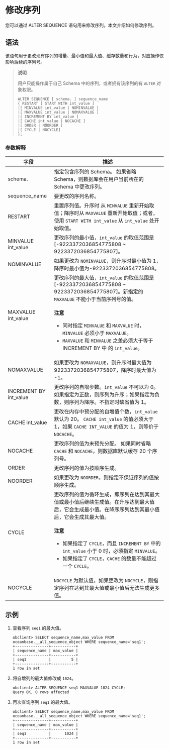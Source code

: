 # 修改序列

您可以通过 ALTER SEQUENCE 语句用来修改序列。本文介绍如何修改序列。

## 语法

该语句用于更改现有序列的增量、最小值和最大值、缓存数量和行为，对应操作仅影响后续的序列号。

> **说明**
>
> 用户只能操作属于自己 Schema 中的序列，或者拥有该序列的有 `ALTER` 对象权限。
>
> ```unknow
> ALTER SEQUENCE [ schema. ] sequence_name
> { RESTART [ START WITH int_value ]
> |[ MINVALUE int_value | NOMINVALUE ]
> |[ MAXVALUE int_value | NOMAXVALUE ]
> |[ INCREMENT BY int_value ]
> |[ CACHE int_value | NOCACHE ]
> |[ ORDER | NOORDER ]
> |[ CYCLE | NOCYCLE] 
> };
> ```

### 参数解释

|           字段           |                                                                                                                                                                                  描述                                                                                                                                                                                  |
|------------------------|----------------------------------------------------------------------------------------------------------------------------------------------------------------------------------------------------------------------------------------------------------------------------------------------------------------------------------------------------------------------|
| schema.                | 指定包含序列的 Schema。 如果省略 Schema，则数据库会在用户当前所在的 Schema 中更改序列。                                                                                                                                                                                                                                                                                              |
| sequence_name          | 要更改的序列名称。                                                                                                                                                                                                                                                                                                                                                            |
| RESTART                | 重置序列值。升序时 从 `MINVALUE` 重新开始取值；降序时从 `MAXVALUE` 重新开始取值；或者，使用 `START WITH int_value` 从 `int_value` 处开始取值。                                                                                                                                                                                                                                                               |
| MINVALUE int_value     | 更改序列的最小值，`int_value` 的取值范围是 \[-9223372036854775808 \~ 9223372036854775807\]。                                                                                                                                                                                                                                                                                         |
| NOMINVALUE             | 如果更改为 `NOMINVALUE`，则升序时最小值为 1，降序时最小值为-9223372036854775808。                                                                                                                                                                                                                                                                                                           |
| MAXVALUE int_value     | 更改序列的最大值，`int_value` 的取值范围是 \[-9223372036854775808 \~ 9223372036854775807\]。新指定的 `MAXVALUE` 不能小于当前序列号的值。 <br></br>**注意** </br><ul><li>同时指定 `MINVALUE` 和 `MAXVALUE` 时，`MINVALUE` 必须小于 `MAXVALUE`。</li><li> `MAXVALUE` 和 `MINVALUE` 之差必须大于等于 INCREMENT BY 中 的 `int_value`。</li></ul>    |
| NOMAXVALUE             | 如果更改为 `NOMAXVALUE`，则升序时最大值为 9223372036854775807，降序时最大值为 -1。                                                                                                                                                                                                                                                                                                           |
| INCREMENT BY int_value | 更改序列的自增步数。`int_value` 不可以为 0。 如果指定为正数，则序列为升序；如果指定为负数，则序列为降序。不指定时缺省值为 1。                                                                                                                                                                                                                                                                              |
| CACHE int_value        | 更改在内存中预分配的自增值个数，`int_value` 默认为 20。 `CACHE int_value` 的值必须大于 1，如果 `CACHE INT_VALUE` 的值为 1，则等价于 `NOCACHE`。                                                                                                                                                                                                                                            |
| NOCACHE                | 更改序列的值为未预先分配。 如果同时省略 `CACHE` 和 `NOCACHE`，则数据库默认缓存 20 个序列号。                                                                                                                                                                                                                                                                                           |
| ORDER                  | 更改序列的值为按顺序生成。                                                                                                                                                                                                                                                                                                                                                        |
| NOORDER                | 如果更改为 `NOORDER`，则指定不保证序列的值按顺序生成。                                                                                                                                                                                                                                                                                                                                     |
| CYCLE                  | 更改序列的值为循环生成，即序列在达到其最大值或最小值后继续生成值。在升序达到最大值后，它会生成最小值。在降序序列达到其最小值后，它会生成其最大值。 <br></br>**注意**  </br><ul><li>如果指定了 `CYCLE`，而且 `INCREMENT BY` 中的 `int_value` 小于 0 时，必须指定 `MINVALUE`。</li><li> 如果指定了 `CYCLE`，`CACHE` 的数量不能超过一个 `CYCLE`。 </li></ul>                                          |
| NOCYCLE                | `NOCYCLE` 为默认值，如果更改为 `NOCYCLE`，则指定序列在达到其最大值或最小值后无法生成更多值。                                                                                                                                                                                                                                                                                                             |

## 示例

1. 查看序列 `seq1` 的最大值。

   ```unknow
   obclient> SELECT sequence_name,max_value FROM oceanbase.__all_sequence_object WHERE sequence_name='seq1';
   +---------------+-----------+
   | sequence_name | max_value |
   +---------------+-----------+
   | seq1          |         5 |
   +---------------+-----------+
   1 row in set
   ```

2. 将自增列的最大值修改成 `1024`。

   ```unknow
   obclient> ALTER SEQUENCE seq1 MAXVALUE 1024 CYCLE;
   Query OK, 0 rows affected
   ```

3. 再次查询序列 `seq1` 的最大值。

   ```unknow
   obclient> SELECT sequence_name,max_value FROM oceanbase.__all_sequence_object WHERE sequence_name='seq1';
   +---------------+-----------+
   | sequence_name | max_value |
   +---------------+-----------+
   | seq1          |      1024 |
   +---------------+-----------+
   1 row in set
   ```
